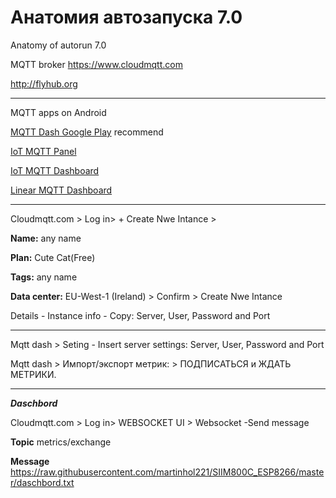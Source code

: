 # Анатомия автозапуска 7.0
Anatomy of autorun 7.0

MQTT broker
https://www.cloudmqtt.com

http://flyhub.org

******

MQTT apps on Android

[MQTT Dash Google Play](https://play.google.com/store/apps/details?id=net.routix.mqttdash&hl=ru) recommend

[IoT MQTT Panel](https://play.google.com/store/apps/details?id=snr.lab.iotmqttpanel.prod)

[IoT MQTT Dashboard](https://play.google.com/store/apps/details?id=com.thn.iotmqttdashboard)

[Linear MQTT Dashboard](https://play.google.com/store/apps/details?id=com.ravendmaster.linearmqttdashboard)


***
Cloudmqtt.com > Log in> + Create Nwe Intance > 

**Name:** any name

**Plan:** Cute Cat(Free)

**Tags:** any name

**Data center:** EU-West-1 (Ireland) > Confirm > Create Nwe Intance

Details - Instance info - Copy: Server, User, Password and Port

********

Mqtt dash > Seting - Insert server settings: Server, User, Password and Port

Mqtt dash > Импорт/экспорт метрик: > ПОДПИСАТЬСЯ и ЖДАТЬ МЕТРИКИ.

*****

***Daschbord*** 

Cloudmqtt.com > Log in> WEBSOCKET UI > Websocket -Send message 

**Topic** metrics/exchange

**Message** https://raw.githubusercontent.com/martinhol221/SIIM800C_ESP8266/master/daschbord.txt
